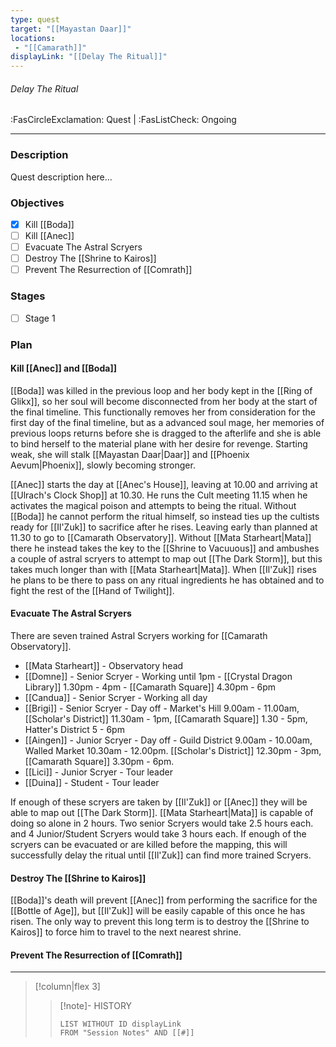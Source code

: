 ```yaml
---
type: quest
target: "[[Mayastan Daar]]"
locations:
 - "[[Camarath]]"
displayLink: "[[Delay The Ritual]]"
---
```

###### Delay The Ritual
<span class="sub2">:FasCircleExclamation: Quest | :FasListCheck: Ongoing</span>
___

### Description
Quest description here...

### Objectives
 - [x] Kill [[Boda]]
 - [ ] Kill [[Anec]]
 - [ ] Evacuate The Astral Scryers
 - [ ] Destroy The [[Shrine to Kairos]]
 - [ ] Prevent The Resurrection of [[Comrath]]

### Stages
 - [ ] Stage 1

### Plan

#### Kill [[Anec]] and [[Boda]]
[[Boda]] was killed in the previous loop and her body kept in the [[Ring of Glikx]], so her soul will become disconnected from her body at the start of the final timeline. This functionally removes her from consideration for the first day of the final timeline, but as a advanced soul mage, her memories of previous loops returns before she is dragged to the afterlife and she is able to bind herself to the material plane with her desire for revenge. Starting weak, she will stalk [[Mayastan Daar|Daar]] and [[Phoenix Aevum|Phoenix]], slowly becoming stronger.

[[Anec]] starts the day at [[Anec's House]], leaving at 10.00 and arriving at [[Ulrach's Clock Shop]] at 10.30. He runs the Cult meeting 11.15 when he activates the magical poison and attempts to being the ritual. Without [[Boda]] he cannot perform the ritual himself, so instead ties up the cultists ready for [[Il'Zuk]] to sacrifice after he rises. Leaving early than planned at 11.30 to go to [[Camarath Observatory]]. Without [[Mata Starheart|Mata]] there he instead takes the key to the [[Shrine to Vacuuous]] and ambushes a couple of astral scryers to attempt to map out [[The Dark Storm]], but this takes much longer than with [[Mata Starheart|Mata]]. When [[Il'Zuk]] rises he plans to be there to pass on any ritual ingredients he has obtained and to fight the rest of the [[Hand of Twilight]].

#### Evacuate The Astral Scryers
There are seven trained Astral Scryers working for [[Camarath Observatory]]. 
- [[Mata Starheart]] - Observatory head
- [[Domne]] - Senior Scryer - Working until 1pm - [[Crystal Dragon Library]] 1.30pm - 4pm - [[Camarath Square]] 4.30pm - 6pm
- [[Candua]] - Senior Scryer - Working all day
- [[Brigi]] - Senior Scryer - Day off - Market's Hill 9.00am - 11.00am, [[Scholar's District]] 11.30am - 1pm, [[Camarath Square]] 1.30 - 5pm, Hatter's District 5 - 6pm
- [[Aingen]] - Junior Scryer - Day off - Guild District 9.00am - 10.00am, Walled Market 10.30am - 12.00pm. [[Scholar's District]] 12.30pm - 3pm, [[Camarath Square]] 3.30pm - 6pm.
- [[Lici]] -  Junior Scryer - Tour leader
- [[Duina]] - Student - Tour leader

If enough of these scryers are taken by [[Il'Zuk]] or [[Anec]] they will be able to map out [[The Dark Storm]]. [[Mata Starheart|Mata]] is capable of doing so alone in 2 hours. Two senior Scryers would take 2.5 hours each. and 4 Junior/Student Scryers would take 3 hours each. If enough of the scryers can be evacuated or are killed before the mapping, this will successfully delay the ritual until [[Il'Zuk]] can find more trained Scryers.

#### Destroy The [[Shrine to Kairos]]
[[Boda]]'s death will prevent [[Anec]] from performing the sacrifice for the [[Bottle of Age]], but [[Il'Zuk]] will be easily capable of this once he has risen. The only way to prevent this long term is to destroy the [[Shrine to Kairos]] to force him to travel to the next nearest shrine. 

#### Prevent The Resurrection of [[Comrath]]
___
> [!column|flex 3]
>>[!note]- HISTORY
>>```dataview
>>LIST WITHOUT ID displayLink
>>FROM "Session Notes" AND [[#]]